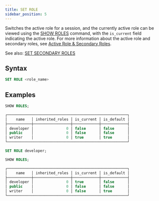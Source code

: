 ```yaml
---
title: SET ROLE
sidebar_position: 5
---
```


Switches the active role for a session, and the currently active role can be viewed using the [SHOW ROLES](04-user-show-roles.md) command, with the `is_current` field indicating the active role. For more information about the active role and secondary roles, see [Active Role & Secondary Roles](/guides/security/access-control/roles#active-role--secondary-roles).

See also: [SET SECONDARY ROLES](04-user-set-2nd-roles.md)

## Syntax

```sql
SET ROLE <role_name>
```

## Examples

```sql
SHOW ROLES;

┌───────────────────────────────────────────────────────┐
│    name   │ inherited_roles │ is_current │ is_default │
├───────────┼─────────────────┼────────────┼────────────┤
│ developer │               0 │ false      │ false      │
│ public    │               0 │ false      │ false      │
│ writer    │               0 │ true       │ true       │
└───────────────────────────────────────────────────────┘

SET ROLE developer;

SHOW ROLES;

┌───────────────────────────────────────────────────────┐
│    name   │ inherited_roles │ is_current │ is_default │
├───────────┼─────────────────┼────────────┼────────────┤
│ developer │               0 │ true       │ false      │
│ public    │               0 │ false      │ false      │
│ writer    │               0 │ false      │ true       │
└───────────────────────────────────────────────────────┘
```